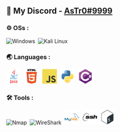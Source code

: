 :speech_balloon: My Discord - [AsTr0#9999](https://discord.com/users/548472552129953793)
---

### :gear: OSs :
  <img src="https://logospng.org/download/windows-11/logo-windows-11-icon-1024.png" title="Windows" alt="Windows" width="40" height="40"/>&nbsp;
  <img src="http://ih0.redbubble.net/image.208539360.1700/sticker,375x360.png" title="Kali Linux" alt="Kali Linux" width="40" height="40"/>&nbsp;
</div>

### :earth_asia: Languages :
<div>
  <img src="https://github.com/devicons/devicon/blob/master/icons/java/java-original-wordmark.svg" title="Java" alt="Java" width="40";
  <img src="https://github.com/devicons/devicon/blob/master/icons/arduino/arduino-original-wordmark.svg" title="HTML5" alt="HTML" width="40" height="40"/>&nbsp;
  <img src="https://github.com/devicons/devicon/blob/master/icons/html5/html5-original-wordmark.svg" title="HTML" alt="HTML" width="40" height="40"/>&nbsp;     
  <img src="https://github.com/devicons/devicon/blob/master/icons/javascript/javascript-original.svg" title="JavaScript" alt="JavaScript" width="40" height="40"/>&nbsp;
  <img src="https://github.com/devicons/devicon/blob/master/icons/python/python-original.svg" title="Python" alt="Python" width="40" height="40"/>&nbsp;
  <img src="https://github.com/devicons/devicon/blob/master/icons/csharp/csharp-original.svg" title="C#" alt="C#" width="40" height="40"/>&nbsp;
<div>

### :hammer_and_wrench: Tools :
<div>
  <img src="http://geekeries.org/wp-content/uploads/2016/03/nmap-logo-256x256.png" title="Nmap" alt="Nmap" width="40" height="40"/>&nbsp;
  <img src="https://www.macupdate.com/images/icons512/23765.png" title="WireShark" alt="WireShark" width="40" height="40"/>&nbsp;
  <img src="https://github.com/devicons/devicon/blob/master/icons/mysql/mysql-original-wordmark.svg" title="MySQL"  alt="MySQL" width="40" height="40"/>&nbsp;
  <img src="https://github.com/devicons/devicon/blob/master/icons/ssh/ssh-original-wordmark.svg" title="SSH" alt="SSH" width="40" height="40"/>&nbsp;
  <img src="https://github.com/devicons/devicon/blob/master/icons/bash/bash-original.svg" title="Bash" alt="Bash" width="40" height="40"/>&nbsp;
<div>
